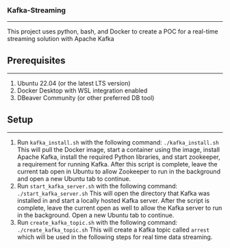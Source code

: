 ### Kafka-Streaming
-------------------
This project uses python, bash, and Docker to create a POC for a real-time streaming solution with Apache Kafka

## Prerequisites
-------------------
1. Ubuntu 22.04 (or the latest LTS version)
2. Docker Desktop with WSL integration enabled
3. DBeaver Community (or other preferred DB tool)

## Setup
-------------------
1. Run `kafka_install.sh` with the following command: `./kafka_install.sh`
This will pull the Docker image, start a container using the image, install Apache Kafka, install the required Python libraries, and start zookeeper, a requirement for running Kafka. After this script is complete, leave the current tab open in Ubuntu to allow Zookeeper to run in the background and open a new Ubuntu tab to continue.
2. Run `start_kafka_server.sh` with the following command: `./start_kafka_server.sh`
This will open the directory that Kafka was installed in and start a locally hosted Kafka server. After the script is complete, leave the current open as well to allow the Kafka server to run in the background. Open a new Ubuntu tab to continue.
3. Run `create_kafka_topic.sh` with the following command: `./create_kafka_topic.sh`
This will create a Kafka topic called `arrest` which will be used in the following steps for real time data streaming.